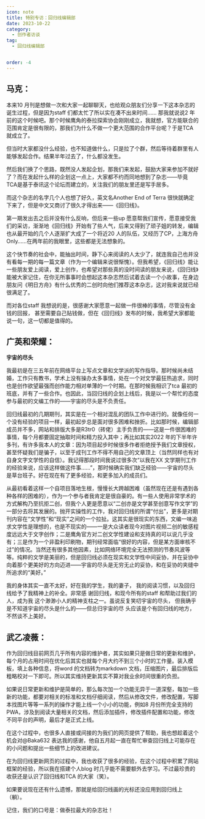 ```yaml
---
icon: note
title: 特别专访：回归线编辑部
date: 2023-10-22
category:
  - 创作者访谈
tag:
  - 回归线编辑部


order: -4
---
```


<!-- more -->

## 马克：

本来10 月刊是想做一次和大家一起聊聊天，也给观众朋友们分享一下这本杂志的诞生过程，但是因为staff 们都太忙了所以实在凑不出来时间……
那我就说说2 年前的这个时候吧。那个时候鹰角的泰拉探索协会刚刚成立，我就想，官方能联合的范围肯定是很有限的，那我们为什么不做一个更大范围的合作平台呢？于是TCA 就成立了。

但当时大家都没什么经验，也不知道做什么，只是拉了个群，然后等待着群里有人能够发起合作。结果半年过去了，什么都没发生。

然后我们换了个思路，既然没人发起企划，那我们来发起，鼓励大家来参加不就好了？而在发起什么样的企划这一点上，大家都不约而同地想到了杂志——毕竟TCA是基于泰讯这个论坛而建立的，关注我们的朋友里还是写手居多。

而这个杂志的名字几个人也想了好久，英文名Another End of Terra 很快就确定下来了，但是中文又商讨了很久才得出来——《回归线》。

第一期发出去之后并没有什么反响，但后来一些up 愿意帮我们宣传，愿意接受我们的采访，渐渐地《回归线》开始有了些人气，后来又得到了顽子姐的转发，编辑也从最开始的几个人逐渐扩大成了一个将近20 人的队伍，又经历了CP，上海方舟Only……在两年前的我眼里，这些都是无法想象的。

这个快节奏的社会中，能抽出时间，静下心来阅读的人太少了，就连我自己也并没有看每一期的每一篇文章（作为一个编辑来说很惭愧）。但我希望，《回归线》能让一些朋友爱上阅读，爱上创作，也希望对那些真的没时间读的朋友来说，《回归线》能被大家记住，在你无所事事时会想起这本杂志然后试着去读一个小故事，在身边朋友问《明日方舟》有什么优秀的二创时向他们推荐这本杂志，这对我来说就已经很满足了。

而对各位staff 我想说的是，很感谢大家愿意一起做一件很棒的事情，尽管没有金钱的回报，
甚至需要自己贴钱做，但在《回归线》发布的时候，我希望大家都能说一句，这一切都是值得的。

## 广英和荣耀：

**宇宙的尽头**

我最初是在三五年前在网络平台上写点文章和文学派的写作指导。那时候尚未结婚，工作只有教书，学术上没有操办太多事情，处在一个对文学最狂热追求，同时也是创作欲望最强而创作能力相对单薄的一个时期。在那时候我相识了tca 最初的班底，并有了一些合作。也因此，当回归线的企划上线后，我是以一个帮忙的态度参与最初的文编工作的——宇宙的尽头是不负责任。

回归线最初的几期期刊，其实是在一个相对混乱的团队工作中进行的。就像任何一个没有经验的项目一样，最初起步总是面对很多困难和挫折。比如那时候，编辑部成员并不多，网站和排版大多是R3tr0（砖佬）主手负责的——这是一件很困难的事情，每个月都要固定抽取时间和精力投入其中；再比如其实2022 年的下半年许多刊，有许多我本人的文章：因为项目起步时候很多作者拒绝授予我们文章授权，甚至怀疑我们是骗子，以至于成刊工作不得不用自己的文章顶上（当然同样也有对自身文字文学性的自信）。我记得那段时间我说过很多次“以我在XX 文学期刊工作的经验来说，应该这样做这件事……”，那时候确实我们缺乏经验——宇宙的尽头是草台班子。好在现在有了更多经验，和更多加入的成员们。

从最初看着这样一个自项目落地生根，慢慢长大跨越困难（虽然现在还是有遇到各种各样的困难的），作为一个参与者我肯定是很自豪的。有一些人使用非常学术的方式解构乃至抗拒二创，但我个人更是愿意以“二创亦是文学甚至创意写作文学”的一部分去将其发展的。抛开实操性的工作，我对回归线的所谓“付出”，更多是对期刊内容在“文学性”和“现实”之间的一个拉扯。这其实是很现实的东西，文编一味追求文学性是理想的，也是不现实的——一是大众读者现今对图片视频二创的敏感程度远远大于文字创作；二是鹰角官方对二创文学性建设和支持真的可以说几乎没有；三是作为一个非盈利印刷物，期刊经常面临“很好的内容，但是某方面审核不过”的情况。当然还有很多其他因素，比如网络环境完全无法预测的节奏风波等等。纯粹的文学是美丽的，但是回归线必须在现实和文学性中间妥协，并在妥协中向着那个更美好的方向迈进——宇宙的尽头是无穷无止的妥协，和在妥协的夹缝中所追求的“美好。”

我的身体其实一直不太好，好在我的学生，我的妻子，
我的阅读习惯，以及回归线给予了我精神上的补全。非常感
谢回归线，和现今所有的staff 和帮助过我们的人，成为我
这个渺渺小人的精神支柱之一。虽说反复笑叨宇宙的尽头，
但我确乎是不知道宇宙的尽头是什么的——但总归宇宙的尽
头应该是个有回归线的地方，不然谈不上美好。

## 武乙凌薇：

作为回归线目前网页几乎所有内容的维护者，其实如果只是做日常的更新和维护，每个月的占用时间在优化后其实也就每个月大约不到三个小时的工作量。装入模板，填上各种信息，将word 的文档转为markdown 文档，压缩图片，最后排版后粗略校对一下即可。所以其实维持更新其实不算对我业余时间很重的负担。

如果说日常更新和维护是简单的，那么每次加一个功能无异于一道深壑，每加一些新的功能，都要对相关的标准和文档仔细阅读，然后从修改文件，修改配置，写脚本找图片等等一系列的操作才能上线一个小小的功能，例如8 月份所完全支持的PWA，涉及到阅读大量相关的文档，然后添加插件，修改插件配置和功能，修改不同平台的声明，最后才是正式上线。

在这个过程中，也很多人直接或间接的为我们的网页提供了帮助，我也想趁着这个机会对@Baka632 表达我的感谢，他自五月起一直在帮忙审查回归线上可能存在的小问题和提出一些细节上的改进建议。

在为回归线更新网页的过程中，我也收获了很多的经验，在这个过程中积累了网站框架的经验，所以我在搭建个人blog 时几乎能不需要额外去学习。不过最珍贵的收获还是认识了回归线和TCA 的大家（笑）。

如果要说现在还有什么遗憾，那就是给回归线画的光标还没应用到回归线上（躺）。

记住，我们的口号是：做泰拉最大的杂志社！<eod />

<FakeAds />